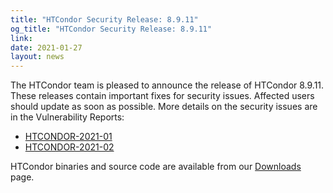 ```yaml
---
title: "HTCondor Security Release: 8.9.11"
og_title: "HTCondor Security Release: 8.9.11"
link: 
date: 2021-01-27
layout: news
---
```


The HTCondor team is pleased to announce the release of HTCondor 8.9.11.  These releases contain important fixes for security issues. Affected users should update as soon as possible.  More details on the security issues are in the Vulnerability Reports: <ul> <li> <a href="http://htcondor.org/security/vulnerabilities/HTCONDOR-2021-0001.html">HTCONDOR-2021-01</a> <li> <a href="http://htcondor.org/security/vulnerabilities/HTCONDOR-2021-0002.html">HTCONDOR-2021-02</a> </ul>  HTCondor binaries and source code are available from our <a href="http://htcondor.org/downloads/">Downloads</a> page. 
